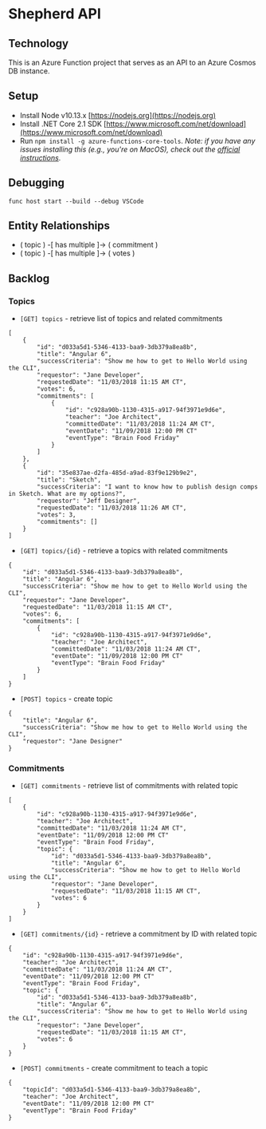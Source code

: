 # Shepherd API

## Technology
This is an Azure Function project that serves as an API to an Azure Cosmos DB instance.

## Setup
- Install Node v10.13.x [https://nodejs.org](https://nodejs.org)
- Install .NET Core 2.1 SDK [https://www.microsoft.com/net/download](https://www.microsoft.com/net/download)
- Run `npm install -g azure-functions-core-tools`. _Note: if you have any issues installing this (e.g., you're on MacOS), check out the [official instructions](https://github.com/Azure/azure-functions-core-tools)_.

## Debugging
```
func host start --build --debug VSCode
```

## Entity Relationships
- ( topic ) -[ has multiple ]-> ( commitment )
- ( topic ) -[ has multiple ]-> ( votes )

## Backlog

### Topics
- `[GET] topics` - retrieve list of topics and related commitments
```
[
    {
        "id": "d033a5d1-5346-4133-baa9-3db379a8ea8b",
        "title": "Angular 6",
        "successCriteria": "Show me how to get to Hello World using the CLI",
        "requestor": "Jane Developer",
        "requestedDate": "11/03/2018 11:15 AM CT",
        "votes": 6,
        "commitments": [
            {
                "id": "c928a90b-1130-4315-a917-94f3971e9d6e",
                "teacher": "Joe Architect",
                "committedDate": "11/03/2018 11:24 AM CT",
                "eventDate": "11/09/2018 12:00 PM CT"
                "eventType": "Brain Food Friday"
            }
        ]
    },
    {
        "id": "35e837ae-d2fa-485d-a9ad-83f9e129b9e2",
        "title": "Sketch",
        "successCriteria": "I want to know how to publish design comps in Sketch. What are my options?",
        "requestor": "Jeff Designer",
        "requestedDate": "11/03/2018 11:26 AM CT",
        "votes": 3,
        "commitments": []
    }
]
```
- `[GET] topics/{id}` - retrieve a topics with related commitments
```
{
    "id": "d033a5d1-5346-4133-baa9-3db379a8ea8b",
    "title": "Angular 6",
    "successCriteria": "Show me how to get to Hello World using the CLI",
    "requestor": "Jane Developer",
    "requestedDate": "11/03/2018 11:15 AM CT",
    "votes": 6,
    "commitments": [
        {
            "id": "c928a90b-1130-4315-a917-94f3971e9d6e",
            "teacher": "Joe Architect",
            "committedDate": "11/03/2018 11:24 AM CT",
            "eventDate": "11/09/2018 12:00 PM CT"
            "eventType": "Brain Food Friday"
        }
    ]
}
```
- `[POST] topics` - create topic
```
{
    "title": "Angular 6",
    "successCriteria": "Show me how to get to Hello World using the CLI",
    "requestor": "Jane Designer"
}
```

### Commitments
- `[GET] commitments` - retrieve list of commitments with related topic
```
[
    {
        "id": "c928a90b-1130-4315-a917-94f3971e9d6e",
        "teacher": "Joe Architect",
        "committedDate": "11/03/2018 11:24 AM CT",
        "eventDate": "11/09/2018 12:00 PM CT"
        "eventType": "Brain Food Friday",
        "topic": {
            "id": "d033a5d1-5346-4133-baa9-3db379a8ea8b",
            "title": "Angular 6",
            "successCriteria": "Show me how to get to Hello World using the CLI",
            "requestor": "Jane Developer",
            "requestedDate": "11/03/2018 11:15 AM CT",
            "votes": 6
        }
    }
]
```
- `[GET] commitments/{id}` - retrieve a commitment by ID with related topic
```
{
    "id": "c928a90b-1130-4315-a917-94f3971e9d6e",
    "teacher": "Joe Architect",
    "committedDate": "11/03/2018 11:24 AM CT",
    "eventDate": "11/09/2018 12:00 PM CT"
    "eventType": "Brain Food Friday",
    "topic": {
        "id": "d033a5d1-5346-4133-baa9-3db379a8ea8b",
        "title": "Angular 6",
        "successCriteria": "Show me how to get to Hello World using the CLI",
        "requestor": "Jane Developer",
        "requestedDate": "11/03/2018 11:15 AM CT",
        "votes": 6
    }
}
```
- `[POST] commitments` - create commitment to teach a topic
```
{
    "topicId": "d033a5d1-5346-4133-baa9-3db379a8ea8b",
    "teacher": "Joe Architect",
    "eventDate": "11/09/2018 12:00 PM CT"
    "eventType": "Brain Food Friday"
}
```